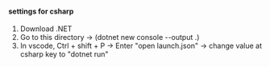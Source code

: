 #### settings for csharp
1. Download .NET
2. Go to this directory -> (dotnet new console --output .)
3. In vscode, Ctrl + shift + P -> Enter "open launch.json" -> change value at csharp key to "dotnet run" 